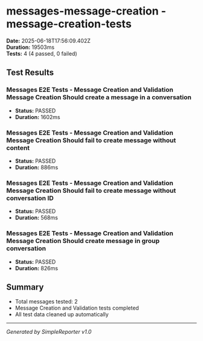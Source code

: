 # messages-message-creation - message-creation-tests

**Date:** 2025-06-18T17:56:09.402Z  
**Duration:** 19503ms  
**Tests:** 4 (4 passed, 0 failed)

## Test Results


### Messages E2E Tests - Message Creation and Validation Message Creation Should create a message in a conversation
- **Status:** PASSED
- **Duration:** 1602ms



### Messages E2E Tests - Message Creation and Validation Message Creation Should fail to create message without content
- **Status:** PASSED
- **Duration:** 886ms



### Messages E2E Tests - Message Creation and Validation Message Creation Should fail to create message without conversation ID
- **Status:** PASSED
- **Duration:** 568ms



### Messages E2E Tests - Message Creation and Validation Message Creation Should create message in group conversation
- **Status:** PASSED
- **Duration:** 826ms



## Summary

- Total messages tested: 2
- Message Creation and Validation tests completed
- All test data cleaned up automatically

---
*Generated by SimpleReporter v1.0*
